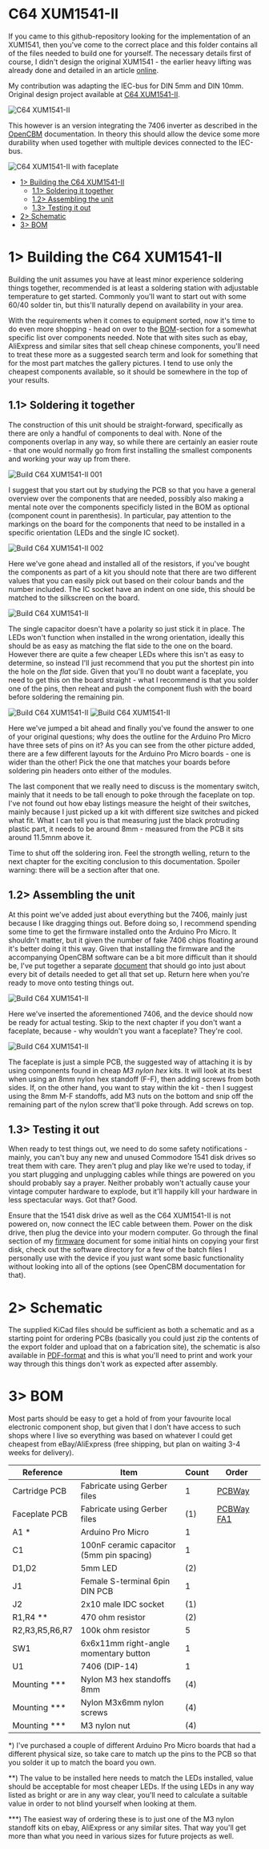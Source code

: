 # C64 XUM1541-II
If you came to this github-repository looking for the implementation of an XUM1541, then you've come to the correct place and this folder contains all of the files needed to build one for yourself. The necessary details first of course, I didn't design the original XUM1541 - the earlier heavy lifting was already done and detailed in an  article [online](https://myoldcomputer.nl/commodore-64/xum1541-promicro/).

My contribution was adapting the IEC-bus for DIN 5mm and DIN 10mm. Original design project available at [C64 XUM1541-II](https://github.com/tebl/C64-XUM1541-II).

![C64 XUM1541-II](https://github.com/tebl/C64-XUM1541-II/raw/main/gallery/build_005.jpg)

This however is an version integrating the 7406 inverter as described in the [OpenCBM](https://github.com/zyonee/opencbm/tree/master/xum1541) documentation. In theory this should allow the device some more durability when used together with multiple devices connected to the IEC-bus.

![C64 XUM1541-II with faceplate](https://github.com/tebl/C64-XUM1541-II/raw/main/gallery/build_006.jpg)

- [1> Building the C64 XUM1541-II](#1-building-the-c64-xum1541-ii)
  - [1.1> Soldering it together](#11-soldering-it-together)
  - [1.2> Assembling the unit](#12-assembling-the-unit)
  - [1.3> Testing it out](#13-testing-it-out)
- [2> Schematic](#2-schematic)
- [3> BOM](#3-bom)

# 1> Building the C64 XUM1541-II
Building the unit assumes you have at least minor experience soldering things together, recommended is at least a soldering station with adjustable temperature to get started. Commonly you'll want to start out with some 60/40 solder tin, but this'll naturally depend on availability in your area.

With the requirements when it comes to equipment sorted, now it's time to do even more shopping - head on over to the [BOM](#3-bom)-section for a somewhat specific list over components needed. Note that with sites such as ebay, AliExpress and similar sites that sell cheap chinese components, you'll need to treat these more as a suggested search term and look for something that for the most part matches the gallery pictures. I tend to use only the cheapest components available, so it should be somewhere in the top of your results.


## 1.1> Soldering it together
The construction of this unit should be straight-forward, specifically as there are only a handful of components to deal with. None of the components overlap in any way, so while there are certainly an easier route - that one would normally go from first installing the smallest components and working your way up from there. 

![Build C64 XUM1541-II 001](https://github.com/tebl/C64-XUM1541-II/raw/main/gallery/build_001.jpg)

I suggest that you start out by studying the PCB so that you have a general overview over the components that are needed, possibly also making a mental note over the components specificly listed in the BOM as optional (component count in parenthesis). In particular, pay attention to the markings on the board for the components that need to be installed in a specific orientation (LEDs and the single IC socket).

![Build C64 XUM1541-II 002](https://github.com/tebl/C64-XUM1541-II/raw/main/gallery/build_002.jpg)

Here we've gone ahead and installed all of the resistors, if you've bought the components as part of a kit you should note that there are two different values that you can easily pick out based on their colour bands and the number included. The IC socket have an indent on one side, this should be matched to the silkscreen on the board.

![Build C64 XUM1541-II](https://github.com/tebl/C64-XUM1541-II/raw/main/gallery/build_003.jpg)

The single capacitor doesn't have a polarity so just stick it in place. The LEDs won't function when installed in the wrong orientation, ideally this should be as easy as matching the flat side to the one on the board. However there are quite a few cheaper LEDs where this isn't as easy to determine, so instead I'll just recommend that you put the shortest pin into the hole on the *flat* side. Given that you'll no doubt want a faceplate, you need to get this on the board straight - what I recommend is that you solder one of the pins, then reheat and push the component flush with the board before soldering the remaining pin.

![Build C64 XUM1541-II](https://github.com/tebl/C64-XUM1541-II/raw/main/gallery/build_004.jpg)
![Build C64 XUM1541-II](https://github.com/tebl/C64-XUM1541-II/raw/main/gallery/pro_micro_001.jpg)

Here we've jumped a bit ahead and finally you've found the answer to one of your original questions; why does the outline for the Arduino Pro Micro have three sets of pins on it? As you can see from the other picture added, there are a few different layouts for the Arduino Pro Micro boards - one is wider than the other! Pick the one that matches your boards before soldering pin headers onto either of the modules.

The last component that we really need to discuss is the momentary switch, mainly that it needs to be tall enough to poke through the faceplate on top. I've not found out how ebay listings measure the height of their switches, mainly because I just picked up a kit with different size switches and picked what fit. What I can tell you is that measuring just the black protruding plastic part, it needs to be around 8mm - measured from the PCB it sits around 11.5mnm above it.

Time to shut off the soldering iron. Feel the strongth welling, return to the next chapter for the exciting conclusion to this documentation. Spoiler warning: there will be a section after that one.

## 1.2> Assembling the unit
At this point we've added just about everything but the 7406, mainly just because I like dragging things out. Before doing so, I recommend spending some time to get the firmware installed onto the Arduino Pro Micro. It shouldn't matter, but it given the number of fake 7406 chips floating around it's better doing it this way. Given that installing the firmware and the accompanying OpenCBM software can be a bit more difficult than it should be, I've put together a separate [document](https://github.com/tebl/C64-XUM1541-II/blob/main/documentation/firmware.md) that should go into just about every bit of details needed to get all that set up. Return here when you're ready to move onto testing things out.

![Build C64 XUM1541-II](https://github.com/tebl/C64-XUM1541-II/raw/main/gallery/build_005.jpg)

Here we've inserted the aforementioned 7406, and the device should now be ready for actual testing. Skip to the next chapter if you don't want a faceplate, because - why wouldn't you want a faceplate? They're cool.

![Build C64 XUM1541-II](https://github.com/tebl/C64-XUM1541-II/raw/main/gallery/build_006.jpg)

The faceplate is just a simple PCB, the suggested way of attaching it is by using components found in cheap *M3 nylon hex* kits. It will look at its best when using an 8mm nylon hex standoff (F-F), then adding screws from both sides. If, on the other hand, you want to stay within the kit - then I suggest using the 8mm M-F standoffs, add M3 nuts on the bottom and snip off the remaining part of the nylon screw that'll poke through. Add screws on top.

## 1.3> Testing it out
When ready to test things out, we need to do some safety notifications - mainly, you can't buy any new and unused Commodore 1541 disk drives so treat them with care. They aren't plug and play like we're used to today, if you start plugging and unplugging cables while things are powered on you should probably say a prayer. Neither probably won't actually cause your vintage computer hardware to explode, but it'll happily kill your hardware in less spectacular ways. Got that? Good.

Ensure that the 1541 disk drive as well as the C64 XUM1541-II is not powered on, now connect the  IEC cable between them. Power on the disk drive, then plug the device into your modern computer. Go through the final section of my [firmware]([document](https://github.com/tebl/C64-XUM1541-II/blob/main/documentation/firmware.md)) document for some initial hints on copying your first disk, check out the software directory for a few of the batch files I personally use with the device if you just want some basic functionality without looking into all of the options (see OpenCBM documentation for that).

# 2> Schematic
The supplied KiCad files should be sufficient as both a schematic and as a  starting point for ordering PCBs (basically you could just zip the contents of the export folder and upload that on a fabrication site), the schematic is also available in [PDF-format](https://github.com/tebl/C64-XUM1541-II/tree/main/documentation/schematic) and this is what you'll need to print and work your way through this things don't work as expected after assembly.

# 3> BOM
Most parts should be easy to get a hold of from your favourite local electronic component shop, but given that I don't have access to such shops where I live so everything was based on whatever I could get cheapest from eBay/AliExpress (free shipping, but plan on waiting 3-4 weeks for delivery). 

| Reference             | Item                                                              | Count | Order  |
| --------------------- | ----------------------------------------------------------------- | ----- | ------ |
| Cartridge PCB         | Fabricate using Gerber files                                      |     1 | [PCBWay](https://www.pcbway.com/project/shareproject/C64_XUM1541_II.html)
| Faceplate PCB         | Fabricate using Gerber files                                      |    (1)| [PCBWay FA1](https://www.pcbway.com/project/shareproject/C64_XUM1541_II__Faceplate_FA1_.html)
| A1 *                  | Arduino Pro Micro                                                 |     1 |
| C1                    | 100nF ceramic capacitor (5mm pin spacing)                         |     1 |
| D1,D2                 | 5mm LED                                                           |    (2)|
| J1                    | Female S-terminal 6pin DIN PCB                                    |     1 |
| J2                    | 2x10 male IDC socket                                              |   (1) |
| R1,R4 **              | 470 ohm resistor                                                  |    (2)| 
| R2,R3,R5,R6,R7        | 100k ohm resistor                                                 |     5 | 
| SW1                   | 6x6x11mm right-angle momentary button                             |     1 |
| U1					| 7406 (DIP-14)                                                     |     1 |
| Mounting ***          | Nylon M3 hex standoffs 8mm                                        |    (4)|
| Mounting ***          | Nylon M3x6mm nylon screws                                         |    (4)|
| Mounting ***          | M3 nylon nut                                                      |    (4)|  

*) I've purchased a couple of different Arduino Pro Micro boards that had a different physical size, so take care to match up the pins to the PCB so that you solder it up to match the board you own. 

**) The value to be installed here needs to match the LEDs installed, value should be acceptable for most cheaper LEDs. If the using LEDs in any way listed as bright or are in any way clear, you'll need to calculate a suitable value in order to not blind yourself when looking at them.

***) The easiest way of ordering these is to just one of the M3 nylon standoff kits on ebay, AliExpress or any similar sites. That way you'll get more than what you need in various sizes for future projects as well.
